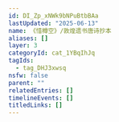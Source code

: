 ```yaml
---
id: DI_Zp_xNWk9bNPuBtbBAa
lastUpdated: "2025-06-13"
name: 《惜樽空》/敦煌遗书唐诗抄本
aliases: []
layer: 3
categoryId: cat_1YBqIhJq
tagIds:
  - tag_DHJ3xwsq
nsfw: false
parent: ""
relatedEntries: []
timelineEvents: []
titledLinks: []
---
```


